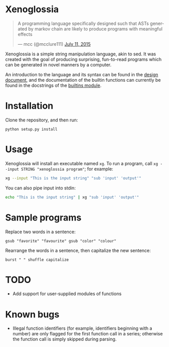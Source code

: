 # Xenoglossia

<blockquote class="twitter-tweet" lang="en"><p lang="en" dir="ltr">A programming language specifically designed such that ASTs generated by markov chain are likely to produce programs with meaningful effects</p>&mdash; mcc (@mcclure111) <a href="https://twitter.com/mcclure111/status/619713910552133632">July 11, 2015</a></blockquote>
<script async src="//platform.twitter.com/widgets.js" charset="utf-8"></script>

Xenoglossia is a simple string manipulation language, akin to sed.
It was created with the goal of producing surprising, fun-to-read programs which can be generated in novel manners by a computer.

An introduction to the language and its syntax can be found in the [design document](docs/design.md), and the documentation of the builtin functions can currently be found in the docstrings of the [builtins module](xenoglossia/builtins.py).

# Installation

Clone the repository, and then run:

```
python setup.py install
```

# Usage

Xenoglossia will install an executable named `xg`.
To run a program, call `xg --input STRING "xenoglossia program"`; for example:

```sh
xg --input "This is the input string" "sub 'input' 'output'"
```

You can also pipe input into stdin:

```sh
echo "This is the input string" | xg "sub 'input' 'output'"
```

# Sample programs

Replace two words in a sentence:

```
gsub "favorite" "favourite" gsub "color" "colour"
```

Rearrange the words in a sentence, then capitalize the new sentence:

```
burst " " shuffle capitalize
```

# TODO

* Add support for user-supplied modules of functions

# Known bugs

* Illegal function identifiers (for example, identifiers beginning with a number) are only flagged for the first function call in a series; otherwise the function call is simply skipped during parsing.
